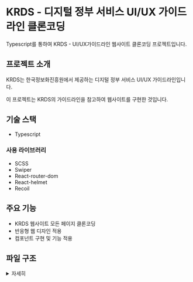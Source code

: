 # KRDS - 디지털 정부 서비스 UI/UX 가이드라인 클론코딩

Typescript를 통하여 KRDS - UI/UX가이드라인 웹사이트 클론코딩 프로젝트입니다.

## 프로젝트 소개

KRDS는 한국정보화진흥원에서 제공하는 디지털 정부 서비스 UI/UX 가이드라인입니다.

이 프로젝트는 KRDS의 가이드라인을 참고하여 웹사이트를 구현한 것입니다.

## 기술 스택

- Typescript

### 사용 라이브러리

- SCSS
- Swiper
- React-router-dom
- React-helmet
- Recoil

## 주요 기능

- KRDS 웹사이트 모든 페이지 클론코딩
- 반응형 웹 디자인 적용
- 컴포넌트 구현 및 기능 적용

## 파일 구조
<details>
    <summary>자세히</summary>
<br>
    <br>
📦src
<br>
┣ 📂assets
<br>
┃ ┣ 📂css
<br>
┃ ┃ ┣ 📂old
<br>
┃ ┃ ┃ ┗ 📜style.css
<br>
┃ ┃ ┣ 📜style.css
<br>
┃ ┃ ┣ 📜style.css.map
<br>
┃ ┃ ┣ 📜style.min.css
<br>
┃ ┃ ┗ 📜style.min.css.map
<br>
┃ ┣ 📂fonts
<br>
┃ ┃ ┣ 📜PretendardGOV-Bold.subset.woff
<br>
┃ ┃ ┣ 📜PretendardGOV-Medium.subset.woff
<br>
┃ ┃ ┗ 📜PretendardGOV-Regular.subset.woff
<br>
┃ ┣ 📂img
<br>
┃ ┃ ┣ 📂component
<br>
┃ ┃ ┃ ┗ 📂common
<br>
┃ ┃ ┃ ┃ ┣ 📜ico_arr1_20_right.svg
<br>
┃ ┃ ┃ ┃ ┣ 📜ico_arr_20_down_blue.svg
<br>
┃ ┃ ┃ ┃ ┣ 📜ico_arr_accordion.svg
<br>
┃ ┃ ┃ ┃ ┣ 📜ico_close_24.svg
<br>
┃ ┃ ┃ ┃ ┣ 📜ico_file_20.svg
<br>
┃ ┃ ┃ ┃ ┣ 📜ico_go_20.svg
<br>
┃ ┃ ┃ ┃ ┗ 📜ico_sch_40.svg
<br>
┃ ┃ ┣ 📂guide
<br>
┃ ┃ ┃ ┣ 📂common
<br>
┃ ┃ ┃ ┃ ┣ 📜arr_lnb.svg
<br>
┃ ┃ ┃ ┃ ┗ 📜head_logo.svg
<br>
┃ ┃ ┃ ┗ 📂contents
<br>
┃ ┃ ┃ ┃ ┗ 📂main<br>
┃ ┃ ┗ 📂pattern<br>
┃ ┗ 📂scss<br>
┃ ┃ ┣ 📂component<br>
┃ ┃ ┃ ┣ 📂components<br>
┃ ┃ ┃ ┃ ┣ 📜_accordion.scss<br>
┃ ┃ ┃ ┃ ┣ 📜_buttons.scss<br>
┃ ┃ ┃ ┃ ┣ 📜_coach.scss<br>
┃ ┃ ┃ ┃ ┣ 📜_disclosure.scss<br>
┃ ┃ ┃ ┃ ┣ 📜_fileupload.scss<br>
┃ ┃ ┃ ┃ ┣ 📜_helper.scss<br>
┃ ┃ ┃ ┃ ┣ 📜_lists.scss<br>
┃ ┃ ┃ ┃ ┣ 📜_modal.scss<br>
┃ ┃ ┃ ┃ ┣ 📜_spinner.scss<br>
┃ ┃ ┃ ┃ ┣ 📜_tables.scss<br>
┃ ┃ ┃ ┃ ┣ 📜_tabs.scss<br>
┃ ┃ ┃ ┃ ┗ 📜_tooltip.scss<br>
┃ ┃ ┃ ┣ 📂forms<br>
┃ ┃ ┃ ┃ ┣ 📜_checkbox.scss<br>
┃ ┃ ┃ ┃ ┣ 📜_datepicker.scss<br>
┃ ┃ ┃ ┃ ┣ 📜_input.scss<br>
┃ ┃ ┃ ┃ ┣ 📜_layout.scss<br>
┃ ┃ ┃ ┃ ┣ 📜_radio.scss<br>
┃ ┃ ┃ ┃ ┗ 📜_select.scss<br>
┃ ┃ ┃ ┣ 📂mixins<br>
┃ ┃ ┃ ┃ ┣ 📜_breakpoints.scss<br>
┃ ┃ ┃ ┃ ┗ 📜_utils.scss<br>
┃ ┃ ┃ ┣ 📜_colors.scss<br>
┃ ┃ ┃ ┣ 📜_c_components.scss<br>
┃ ┃ ┃ ┣ 📜_c_forms.scss<br>
┃ ┃ ┃ ┣ 📜_c_initialize.scss<br>
┃ ┃ ┃ ┣ 📜_c_kds.scss<br>
┃ ┃ ┃ ┣ 📜_fonts.scss<br>
┃ ┃ ┃ ┣ 📜_functions.scss<br>
┃ ┃ ┃ ┣ 📜_group_components.scss<br>
┃ ┃ ┃ ┣ 📜_group_forms.scss<br>
┃ ┃ ┃ ┣ 📜_group_mixins.scss<br>
┃ ┃ ┃ ┣ 📜_include.scss<br>
┃ ┃ ┃ ┣ 📜_reset.scss<br>
┃ ┃ ┃ ┣ 📜_root.scss<br>
┃ ┃ ┃ ┗ 📜_variables.scss<br>
┃ ┃ ┣ 📂guide<br>
┃ ┃ ┃ ┣ 📜_g_guide.scss<br>
┃ ┃ ┃ ┗ 📜_prism.scss<br>
┃ ┃ ┣ 📂pattern<br>
┃ ┃ ┃ ┣ 📜p_content.css<br>
┃ ┃ ┃ ┣ 📜p_content.css.map<br>
┃ ┃ ┃ ┣ 📜_p_common.scss<br>
┃ ┃ ┃ ┣ 📜_p_content.scss<br>
┃ ┃ ┃ ┗ 📜_p_layout.scss<br>
┃ ┃ ┣ 📜style.css<br>
┃ ┃ ┣ 📜style.css.map<br>
┃ ┃ ┗ 📜style.scss<br>
┣ 📂atom<br>
┃ ┗ 📜Atom.tsx<br>
┣ 📂Components<br>
┃ ┣ 📂common<br>
┃ ┃ ┣ 📂aside<br>
┃ ┃ ┃ ┗ 📜Gaside.tsx<br>
┃ ┃ ┣ 📂Footer<br>
┃ ┃ ┃ ┗ 📜Footer.tsx<br>
┃ ┃ ┣ 📂Header<br>
┃ ┃ ┃ ┗ 📜Header.tsx<br>
┃ ┃ ┣ 📂Header-top<br>
┃ ┃ ┃ ┗ 📜HeaderTop.tsx<br>
┃ ┃ ┗ 📂topbtn<br>
┃ ┃ ┃ ┗ 📜TopBtn.tsx<br>
┃ ┣ 📂component<br>
┃ ┃ ┣ 📂action<br>
┃ ┃ ┃ ┣ 📂button<br>
┃ ┃ ┃ ┃ ┣ 📜Code.tsx<br>
┃ ┃ ┃ ┃ ┣ 📜CodeFive.tsx<br>
┃ ┃ ┃ ┃ ┣ 📜CodeFour.tsx<br>
┃ ┃ ┃ ┃ ┣ 📜CodeThree.tsx<br>
┃ ┃ ┃ ┃ ┣ 📜CodeTwo.tsx<br>
┃ ┃ ┃ ┃ ┗ 📜Gcontent_Button.tsx<br>
┃ ┃ ┃ ┗ 📂link<br>
┃ ┃ ┃ ┃ ┣ 📜Code.tsx<br>
┃ ┃ ┃ ┃ ┗ 📜Gcontent_Link.tsx<br>
┃ ┃ ┣ 📂feedback<br>
┃ ┃ ┃ ┣ 📂spinner<br>
┃ ┃ ┃ ┃ ┣ 📜Code.tsx<br>
┃ ┃ ┃ ┃ ┗ 📜Gcontent_Spinner.tsx<br>
┃ ┃ ┃ ┗ 📂stepindicator<br>
┃ ┃ ┃ ┃ ┣ 📜Code.tsx<br>
┃ ┃ ┃ ┃ ┗ 📜Gcontent_StepIndicator.tsx<br>
┃ ┃ ┣ 📂help<br>
┃ ┃ ┃ ┣ 📂coachmark<br>
┃ ┃ ┃ ┃ ┣ 📜Code.tsx<br>
┃ ┃ ┃ ┃ ┗ 📜Gcontent_CoachMark.tsx<br>
┃ ┃ ┃ ┣ 📂contextualhelp<br>
┃ ┃ ┃ ┃ ┣ 📜Code.tsx<br>
┃ ┃ ┃ ┃ ┗ 📜Gcontent_ContextualHelp.tsx<br>
┃ ┃ ┃ ┣ 📂helppanel<br>
┃ ┃ ┃ ┃ ┗ 📜Gcontent_HelpPanel.tsx<br>
┃ ┃ ┃ ┗ 📂tutorialpanel<br>
┃ ┃ ┃ ┃ ┗ 📜Gcontent_TutorialPanel.tsx<br>
┃ ┃ ┣ 📂identity<br>
┃ ┃ ┃ ┣ 📂footer<br>
┃ ┃ ┃ ┃ ┣ 📜Code.tsx<br>
┃ ┃ ┃ ┃ ┗ 📜Gcontent_Footer.tsx<br>
┃ ┃ ┃ ┣ 📂header<br>
┃ ┃ ┃ ┃ ┣ 📜Code.tsx<br>
┃ ┃ ┃ ┃ ┗ 📜Gcontent_Header.tsx<br>
┃ ┃ ┃ ┣ 📂Identifier<br>
┃ ┃ ┃ ┃ ┣ 📜Code.tsx<br>
┃ ┃ ┃ ┃ ┗ 📜Gcontent_Identifier.tsx<br>
┃ ┃ ┃ ┗ 📂masthead<br>
┃ ┃ ┃ ┃ ┣ 📂code<br>
┃ ┃ ┃ ┃ ┃ ┗ 📜Code.tsx<br>
┃ ┃ ┃ ┃ ┗ 📜Gcontent.tsx<br>
┃ ┃ ┣ 📂input<br>
┃ ┃ ┃ ┣ 📂dateinput<br>
┃ ┃ ┃ ┃ ┣ 📜Code.tsx<br>
┃ ┃ ┃ ┃ ┗ 📜Gcontent_DateInput.tsx<br>
┃ ┃ ┃ ┣ 📂fileupload<br>
┃ ┃ ┃ ┃ ┣ 📜Code.tsx<br>
┃ ┃ ┃ ┃ ┗ 📜Gcontent_FileUpload.tsx<br>
┃ ┃ ┃ ┣ 📂textarea<br>
┃ ┃ ┃ ┃ ┣ 📜Code.tsx<br>
┃ ┃ ┃ ┃ ┗ 📜Gcontent_Textarea.tsx<br>
┃ ┃ ┃ ┗ 📂textinput<br>
┃ ┃ ┃ ┃ ┣ 📜Code.tsx<br>
┃ ┃ ┃ ┃ ┗ 📜Gcontent_TextInput.tsx<br>
┃ ┃ ┣ 📂layout<br>
┃ ┃ ┃ ┣ 📂accordion<br>
┃ ┃ ┃ ┃ ┣ 📜Code.tsx<br>
┃ ┃ ┃ ┃ ┗ 📜Gcontent_Accordion.tsx<br>
┃ ┃ ┃ ┣ 📂badge<br>
┃ ┃ ┃ ┃ ┣ 📜Code.tsx<br>
┃ ┃ ┃ ┃ ┗ 📜Gcontent_Badge.tsx<br>
┃ ┃ ┃ ┣ 📂calendar<br>
┃ ┃ ┃ ┃ ┣ 📜Code.tsx<br>
┃ ┃ ┃ ┃ ┣ 📜CodeTwo.tsx<br>
┃ ┃ ┃ ┃ ┗ 📜Gcontent_Calendar.tsx<br>
┃ ┃ ┃ ┣ 📂carousel<br>
┃ ┃ ┃ ┃ ┣ 📂Banner<br>
┃ ┃ ┃ ┃ ┃ ┣ 📜ElementBanner.tsx<br>
┃ ┃ ┃ ┃ ┃ ┗ 📜FullBanner.tsx<br>
┃ ┃ ┃ ┃ ┣ 📜Code.tsx<br>
┃ ┃ ┃ ┃ ┣ 📜CodeTwo.tsx<br>
┃ ┃ ┃ ┃ ┗ 📜Gcontent_Carousel.tsx<br>
┃ ┃ ┃ ┣ 📂criticalalerts<br>
┃ ┃ ┃ ┃ ┣ 📜Code.tsx<br>
┃ ┃ ┃ ┃ ┗ 📜Gcontent_CriticalAlerts.tsx<br>
┃ ┃ ┃ ┣ 📂disclosure<br>
┃ ┃ ┃ ┃ ┣ 📜Code.tsx<br>
┃ ┃ ┃ ┃ ┗ 📜Gcontent_Disclosure.tsx<br>
┃ ┃ ┃ ┣ 📂image<br>
┃ ┃ ┃ ┃ ┗ 📜Gcontent_Image.tsx<br>
┃ ┃ ┃ ┣ 📂modal<br>
┃ ┃ ┃ ┃ ┣ 📂code<br>
┃ ┃ ┃ ┃ ┃ ┣ 📜Code.tsx<br>
┃ ┃ ┃ ┃ ┃ ┣ 📜CodeThree.tsx<br>
┃ ┃ ┃ ┃ ┃ ┗ 📜CodeTwo.tsx<br>
┃ ┃ ┃ ┃ ┣ 📂modalItem<br>
┃ ┃ ┃ ┃ ┃ ┣ 📜Basic.tsx<br>
┃ ┃ ┃ ┃ ┃ ┣ 📜Earlut.tsx<br>
┃ ┃ ┃ ┃ ┃ ┗ 📜Fade.tsx<br>
┃ ┃ ┃ ┃ ┗ 📜Gcontent_Modal.tsx<br>
┃ ┃ ┃ ┣ 📂structuredlist<br>
┃ ┃ ┃ ┃ ┣ 📜Code.tsx<br>
┃ ┃ ┃ ┃ ┗ 📜Gcontent_StructuredList.tsx<br>
┃ ┃ ┃ ┣ 📂tab<br>
┃ ┃ ┃ ┃ ┣ 📜Code.tsx<br>
┃ ┃ ┃ ┃ ┗ 📜Gcontent_Tab.tsx<br>
┃ ┃ ┃ ┗ 📂table<br>
┃ ┃ ┃ ┃ ┣ 📜Code.tsx<br>
┃ ┃ ┃ ┃ ┗ 📜Gcontent_Table.tsx<br>
┃ ┃ ┣ 📂search<br>
┃ ┃ ┃ ┣ 📂breadcrumb<br>
┃ ┃ ┃ ┃ ┣ 📜Code.tsx<br>
┃ ┃ ┃ ┃ ┗ 📜Gcontent_Breadcrumb.tsx<br>
┃ ┃ ┃ ┣ 📂inpagenavigation<br>
┃ ┃ ┃ ┃ ┣ 📜Code.tsx<br>
┃ ┃ ┃ ┃ ┗ 📜Gcontent_InPageNavigation.tsx<br>
┃ ┃ ┃ ┣ 📂mainmenu<br>
┃ ┃ ┃ ┃ ┗ 📜Gcontent_MainMenu.tsx<br>
┃ ┃ ┃ ┣ 📂pagination<br>
┃ ┃ ┃ ┃ ┣ 📜Code.tsx<br>
┃ ┃ ┃ ┃ ┗ 📜Gcontent_Pagination.tsx<br>
┃ ┃ ┃ ┣ 📂sidenavigation<br>
┃ ┃ ┃ ┃ ┣ 📜Code.tsx<br>
┃ ┃ ┃ ┃ ┗ 📜Gcontent_SideNavigation.tsx<br>
┃ ┃ ┃ ┗ 📂skiplink<br>
┃ ┃ ┃ ┃ ┣ 📜Code.tsx<br>
┃ ┃ ┃ ┃ ┗ 📜Gcontent_SkipLink.tsx<br>
┃ ┃ ┗ 📂select<br>
┃ ┃ ┃ ┣ 📂checkbox<br>
┃ ┃ ┃ ┃ ┣ 📂code<br>
┃ ┃ ┃ ┃ ┃ ┣ 📜Code.tsx<br>
┃ ┃ ┃ ┃ ┃ ┣ 📜CodeFive.tsx<br>
┃ ┃ ┃ ┃ ┃ ┣ 📜CodeFour.tsx<br>
┃ ┃ ┃ ┃ ┃ ┣ 📜CodeSeven.tsx<br>
┃ ┃ ┃ ┃ ┃ ┣ 📜CodeSix.tsx<br>
┃ ┃ ┃ ┃ ┃ ┣ 📜CodeThree.tsx<br>
┃ ┃ ┃ ┃ ┃ ┗ 📜CodeTwo.tsx<br>
┃ ┃ ┃ ┃ ┗ 📜Gcontent_Checkbox.tsx<br>
┃ ┃ ┃ ┣ 📂radiobutton<br>
┃ ┃ ┃ ┃ ┣ 📜Code.tsx<br>
┃ ┃ ┃ ┃ ┣ 📜CodeFive.tsx<br>
┃ ┃ ┃ ┃ ┣ 📜CodeFour.tsx<br>
┃ ┃ ┃ ┃ ┣ 📜CodeThree.tsx<br>
┃ ┃ ┃ ┃ ┣ 📜CodeTwo.tsx<br>
┃ ┃ ┃ ┃ ┗ 📜Gcontent_RadioButton.tsx<br>
┃ ┃ ┃ ┣ 📂select<br>
┃ ┃ ┃ ┃ ┣ 📂code<br>
┃ ┃ ┃ ┃ ┃ ┣ 📜Code.tsx<br>
┃ ┃ ┃ ┃ ┃ ┗ 📜CodeTwo.tsx<br>
┃ ┃ ┃ ┃ ┗ 📜Gcontent_Select.tsx<br>
┃ ┃ ┃ ┗ 📂tag<br>
┃ ┃ ┃ ┃ ┣ 📜Code.tsx<br>
┃ ┃ ┃ ┃ ┗ 📜Gcontent_Tag.tsx<br>
┃ ┣ 📂foundation<br>
┃ ┃ ┣ 📜Gcontent.tsx<br>
┃ ┃ ┣ 📜Gcontent02.tsx<br>
┃ ┃ ┣ 📜Gcontent03.tsx<br>
┃ ┃ ┣ 📜Gcontent04.tsx<br>
┃ ┃ ┣ 📜Gcontent05.tsx<br>
┃ ┃ ┣ 📜Gcontent06.tsx<br>
┃ ┃ ┗ 📜Gcontent07.tsx<br>
┃ ┣ 📂global<br>
┃ ┃ ┣ 📂global01<br>
┃ ┃ ┃ ┣ 📂code<br>
┃ ┃ ┃ ┃ ┗ 📜Code.tsx<br>
┃ ┃ ┃ ┗ 📜Gcontent.tsx<br>
┃ ┃ ┣ 📂global02<br>
┃ ┃ ┃ ┣ 📜Code.tsx<br>
┃ ┃ ┃ ┗ 📜Gcontent02.tsx<br>
┃ ┃ ┣ 📂global03<br>
┃ ┃ ┃ ┣ 📜Code.tsx<br>
┃ ┃ ┃ ┗ 📜Gcontent03.tsx<br>
┃ ┃ ┣ 📂global04<br>
┃ ┃ ┃ ┣ 📜Code.tsx<br>
┃ ┃ ┃ ┗ 📜Gcontent04.tsx<br>
┃ ┃ ┣ 📂global05<br>
┃ ┃ ┃ ┣ 📜Code.tsx<br>
┃ ┃ ┃ ┗ 📜Gcontent05.tsx<br>
┃ ┃ ┣ 📂global06<br>
┃ ┃ ┃ ┗ 📜Gcontent06.tsx<br>
┃ ┃ ┣ 📂global07<br>
┃ ┃ ┃ ┣ 📂code<br>
┃ ┃ ┃ ┃ ┣ 📜Code.tsx<br>
┃ ┃ ┃ ┃ ┗ 📜CodeTwo.tsx<br>
┃ ┃ ┃ ┗ 📜Gcontent07.tsx<br>
┃ ┃ ┣ 📂global08<br>
┃ ┃ ┃ ┣ 📜Code.tsx<br>
┃ ┃ ┃ ┗ 📜Gcontent08.tsx<br>
┃ ┃ ┣ 📂global09<br>
┃ ┃ ┃ ┣ 📜Code.tsx<br>
┃ ┃ ┃ ┗ 📜Gcontent09.tsx<br>
┃ ┃ ┣ 📂global10<br>
┃ ┃ ┃ ┣ 📜Code.tsx<br>
┃ ┃ ┃ ┗ 📜Gcontent10.tsx<br>
┃ ┃ ┗ 📂global11<br>
┃ ┃ ┃ ┣ 📜Code.tsx<br>
┃ ┃ ┃ ┗ 📜Gcontent11.tsx<br>
┃ ┣ 📂guideline<br>
┃ ┃ ┣ 📜Gcontent.tsx<br>
┃ ┃ ┣ 📜Gcontent2.tsx<br>
┃ ┃ ┗ 📜Gcontent3.tsx<br>
┃ ┣ 📂home<br>
┃ ┃ ┗ 📂content<br>
┃ ┃ ┃ ┣ 📂figmaArea<br>
┃ ┃ ┃ ┃ ┣ 📜FigmaArea.tsx<br>
┃ ┃ ┃ ┃ ┗ 📜FigmaAreaPdf.tsx<br>
┃ ┃ ┃ ┣ 📂mainArea<br>
┃ ┃ ┃ ┃ ┗ 📜MainArea.tsx<br>
┃ ┃ ┃ ┣ 📂searchArea<br>
┃ ┃ ┃ ┃ ┗ 📜SearchArea.tsx<br>
┃ ┃ ┃ ┣ 📂visualArea<br>
┃ ┃ ┃ ┃ ┗ 📜VisualArea.tsx<br>
┃ ┃ ┃ ┗ 📜Gcontent.tsx<br>
┃ ┣ 📂service<br>
┃ ┃ ┣ 📂login<br>
┃ ┃ ┃ ┣ 📜Gcontent_Login01.tsx<br>
┃ ┃ ┃ ┣ 📜Gcontent_Login02.tsx<br>
┃ ┃ ┃ ┣ 📜Gcontent_Login03.tsx<br>
┃ ┃ ┃ ┣ 📜Gcontent_Login04.tsx<br>
┃ ┃ ┃ ┣ 📜Gcontent_Login05.tsx<br>
┃ ┃ ┃ ┣ 📜Gcontent_Login06.tsx<br>
┃ ┃ ┃ ┣ 📜Gcontent_Login07.tsx<br>
┃ ┃ ┃ ┗ 📜Gcontent_Login08.tsx<br>
┃ ┃ ┣ 📂policy<br>
┃ ┃ ┃ ┣ 📜Gcontent_Policy01.tsx<br>
┃ ┃ ┃ ┣ 📜Gcontent_Policy02.tsx<br>
┃ ┃ ┃ ┣ 📜Gcontent_Policy03.tsx<br>
┃ ┃ ┃ ┗ 📜Gcontent_Policy04.tsx<br>
┃ ┃ ┣ 📂request<br>
┃ ┃ ┃ ┣ 📜Gcontent_Request01.tsx<br>
┃ ┃ ┃ ┣ 📜Gcontent_Request02.tsx<br>
┃ ┃ ┃ ┣ 📜Gcontent_Request03.tsx<br>
┃ ┃ ┃ ┣ 📜Gcontent_Request04.tsx<br>
┃ ┃ ┃ ┣ 📜Gcontent_Request05.tsx<br>
┃ ┃ ┃ ┣ 📜Gcontent_Request06.tsx<br>
┃ ┃ ┃ ┣ 📜Gcontent_Request07.tsx<br>
┃ ┃ ┃ ┗ 📜Gcontent_Request08.tsx<br>
┃ ┃ ┣ 📂search<br>
┃ ┃ ┃ ┣ 📜Gcontent_Search01.tsx<br>
┃ ┃ ┃ ┣ 📜Gcontent_Search02.tsx<br>
┃ ┃ ┃ ┣ 📜Gcontent_Search03.tsx<br>
┃ ┃ ┃ ┣ 📜Gcontent_Search04.tsx<br>
┃ ┃ ┃ ┣ 📜Gcontent_Search05.tsx<br>
┃ ┃ ┃ ┣ 📜Gcontent_Search06.tsx<br>
┃ ┃ ┃ ┣ 📜Gcontent_Search07.tsx<br>
┃ ┃ ┃ ┗ 📜Gcontent_Search08.tsx<br>
┃ ┃ ┗ 📂visit<br>
┃ ┃ ┃ ┣ 📜Gcontent_Visit01.tsx<br>
┃ ┃ ┃ ┗ 📜Gcontent_Visit02.tsx<br>
┃ ┗ 📂styleguide<br>
┃ ┃ ┣ 📜Gcontent.tsx<br>
┃ ┃ ┣ 📜Gcontent_Color.tsx<br>
┃ ┃ ┣ 📜Gcontent_Layout.tsx<br>
┃ ┃ ┣ 📜Gcontent_Shape.tsx<br>
┃ ┃ ┣ 📜Gcontent_SystemIcon.tsx<br>
┃ ┃ ┗ 📜Gcontent_Typography.tsx<br>
┣ 📂data<br>
┃ ┣ 📜db.d.ts<br>
┃ ┗ 📜db.json<br>
┣ 📂pages<br>
┃ ┣ 📂component<br>
┃ ┃ ┣ 📂action<br>
┃ ┃ ┃ ┣ 📜Component_Button.tsx<br>
┃ ┃ ┃ ┗ 📜Component_Link.tsx<br>
┃ ┃ ┣ 📂feedback<br>
┃ ┃ ┃ ┣ 📜Component_Spinner.tsx<br>
┃ ┃ ┃ ┗ 📜Component_StepIndicator.tsx<br>
┃ ┃ ┣ 📂help<br>
┃ ┃ ┃ ┣ 📜Component_CoachMark.tsx<br>
┃ ┃ ┃ ┣ 📜Component_ContextualHelp.tsx<br>
┃ ┃ ┃ ┣ 📜Component_HelpPanel.tsx<br>
┃ ┃ ┃ ┗ 📜Component_TutorialPanel.tsx<br>
┃ ┃ ┣ 📂identity<br>
┃ ┃ ┃ ┣ 📜Component.tsx<br>
┃ ┃ ┃ ┣ 📜Component_Footer.tsx<br>
┃ ┃ ┃ ┣ 📜Component_Header.tsx<br>
┃ ┃ ┃ ┗ 📜Component_Identifier.tsx<br>
┃ ┃ ┣ 📂input<br>
┃ ┃ ┃ ┣ 📜Component_DateInput.tsx<br>
┃ ┃ ┃ ┣ 📜Component_FileUpload.tsx<br>
┃ ┃ ┃ ┣ 📜Component_Textarea.tsx<br>
┃ ┃ ┃ ┗ 📜Component_TextInput.tsx<br>
┃ ┃ ┣ 📂layout<br>
┃ ┃ ┃ ┣ 📜Component_Accordion.tsx<br>
┃ ┃ ┃ ┣ 📜Component_Badge.tsx<br>
┃ ┃ ┃ ┣ 📜Component_Calendar.tsx<br>
┃ ┃ ┃ ┣ 📜Component_Carousel.tsx<br>
┃ ┃ ┃ ┣ 📜Component_CriticalAlerts.tsx<br>
┃ ┃ ┃ ┣ 📜Component_Disclosure.tsx<br>
┃ ┃ ┃ ┣ 📜Component_Image.tsx<br>
┃ ┃ ┃ ┣ 📜Component_Modal.tsx<br>
┃ ┃ ┃ ┣ 📜Component_StructuredList.tsx<br>
┃ ┃ ┃ ┣ 📜Component_Tab.tsx<br>
┃ ┃ ┃ ┗ 📜Component_Table.tsx<br>
┃ ┃ ┣ 📂search<br>
┃ ┃ ┃ ┣ 📜Component_Breadcrumb.tsx<br>
┃ ┃ ┃ ┣ 📜Component_InPageNavigation.tsx<br>
┃ ┃ ┃ ┣ 📜Component_MainMenu.tsx<br>
┃ ┃ ┃ ┣ 📜Component_Pagination.tsx<br>
┃ ┃ ┃ ┣ 📜Component_SideNavigation.tsx<br>
┃ ┃ ┃ ┗ 📜Component_SkipLink.tsx<br>
┃ ┃ ┗ 📂select<br>
┃ ┃ ┃ ┣ 📜Component_CheckBox.tsx<br>
┃ ┃ ┃ ┣ 📜Component_RadioButton.tsx<br>
┃ ┃ ┃ ┣ 📜Component_Select.tsx<br>
┃ ┃ ┃ ┗ 📜Component_Tag.tsx<br>
┃ ┣ 📂foundation<br>
┃ ┃ ┣ 📜Foundation.tsx<br>
┃ ┃ ┣ 📜Foundation02.tsx<br>
┃ ┃ ┣ 📜Foundation03.tsx<br>
┃ ┃ ┣ 📜Foundation04.tsx<br>
┃ ┃ ┣ 📜Foundation05.tsx<br>
┃ ┃ ┣ 📜Foundation06.tsx<br>
┃ ┃ ┗ 📜Foundation07.tsx<br>
┃ ┣ 📂global<br>
┃ ┃ ┣ 📜Global.tsx<br>
┃ ┃ ┣ 📜Global02.tsx<br>
┃ ┃ ┣ 📜Global03.tsx<br>
┃ ┃ ┣ 📜Global04.tsx<br>
┃ ┃ ┣ 📜Global05.tsx<br>
┃ ┃ ┣ 📜Global06.tsx<br>
┃ ┃ ┣ 📜Global07.tsx<br>
┃ ┃ ┣ 📜Global08.tsx<br>
┃ ┃ ┣ 📜Global09.tsx<br>
┃ ┃ ┣ 📜Global10.tsx<br>
┃ ┃ ┗ 📜Global11.tsx<br>
┃ ┣ 📂guideline<br>
┃ ┃ ┣ 📜Guideline.tsx<br>
┃ ┃ ┣ 📜Guideline02.tsx<br>
┃ ┃ ┗ 📜Guideline03.tsx<br>
┃ ┣ 📂service<br>
┃ ┃ ┣ 📂login<br>
┃ ┃ ┃ ┣ 📜Login01.tsx<br>
┃ ┃ ┃ ┣ 📜Login02.tsx<br>
┃ ┃ ┃ ┣ 📜Login03.tsx<br>
┃ ┃ ┃ ┣ 📜Login04.tsx<br>
┃ ┃ ┃ ┣ 📜Login05.tsx<br>
┃ ┃ ┃ ┣ 📜Login06.tsx<br>
┃ ┃ ┃ ┣ 📜Login07.tsx<br>
┃ ┃ ┃ ┗ 📜Login08.tsx<br>
┃ ┃ ┣ 📂policy<br>
┃ ┃ ┃ ┣ 📜Policy01.tsx<br>
┃ ┃ ┃ ┣ 📜Policy02.tsx<br>
┃ ┃ ┃ ┣ 📜Policy03.tsx<br>
┃ ┃ ┃ ┗ 📜Policy04.tsx<br>
┃ ┃ ┣ 📂request<br>
┃ ┃ ┃ ┣ 📜Request01.tsx<br>
┃ ┃ ┃ ┣ 📜Request02.tsx<br>
┃ ┃ ┃ ┣ 📜Request03.tsx<br>
┃ ┃ ┃ ┣ 📜Request04.tsx<br>
┃ ┃ ┃ ┣ 📜Request05.tsx<br>
┃ ┃ ┃ ┣ 📜Request06.tsx<br>
┃ ┃ ┃ ┣ 📜Request07.tsx<br>
┃ ┃ ┃ ┗ 📜Request08.tsx<br>
┃ ┃ ┣ 📂search<br>
┃ ┃ ┃ ┣ 📜Search01.tsx<br>
┃ ┃ ┃ ┣ 📜Search02.tsx<br>
┃ ┃ ┃ ┣ 📜Search03.tsx<br>
┃ ┃ ┃ ┣ 📜Search04.tsx<br>
┃ ┃ ┃ ┣ 📜Search05.tsx<br>
┃ ┃ ┃ ┣ 📜Search06.tsx<br>
┃ ┃ ┃ ┣ 📜Search07.tsx<br>
┃ ┃ ┃ ┗ 📜Search08.tsx<br>
┃ ┃ ┗ 📂visit<br>
┃ ┃ ┃ ┣ 📜Visit01.tsx<br>
┃ ┃ ┃ ┗ 📜Visit02.tsx<br>
┃ ┣ 📂styleguide<br>
┃ ┃ ┣ 📜StyleGuide.tsx<br>
┃ ┃ ┣ 📜StyleGuide_Color.tsx<br>
┃ ┃ ┣ 📜StyleGuide_Layout.tsx<br>
┃ ┃ ┣ 📜StyleGuide_Shape.tsx<br>
┃ ┃ ┣ 📜StyleGuide_SystemIcon.tsx<br>
┃ ┃ ┗ 📜StyleGuide_Typography.tsx<br>
┃ ┗ 📜Home.tsx<br>
┣ 📂resource<br>
┃ ┣ 📂img<br>
┃ ┃ ┣ 📂guideline<br>
┃ ┃ ┣ 📂home<br>
┃ ┃ ┗ 📂outline<br>
┃ ┗ 📂variable<br>
┣ 📜App.tsx<br>
┣ 📜index.tsx<br>
┗ 📜Wrap.tsx<br>

</details>
